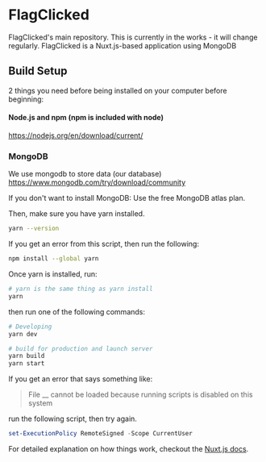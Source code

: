 # FlagClicked

FlagClicked's main repository. This is currently in the works - it will change regularly.
FlagClicked is a Nuxt.js-based application using MongoDB

## Build Setup

2 things you need before being installed on your computer before beginning:

#### Node.js and npm (npm is included with node)

https://nodejs.org/en/download/current/

### MongoDB
We use mongodb to store data (our database)
https://www.mongodb.com/try/download/community

If you don't want to install MongoDB: Use the free MongoDB atlas plan.

Then, make sure you have yarn installed.

```bash
yarn --version
```

If you get an error from this script, then run the following:

```bash
npm install --global yarn
```

Once yarn is installed, run:

```bash
# yarn is the same thing as yarn install
yarn
```

then run one of the following commands:

```bash
# Developing
yarn dev

# build for production and launch server
yarn build
yarn start
```

If you get an error that says something like:

> File \_\_ cannot be loaded because running scripts is disabled on this system

run the following script, then try again.

```powershell
set-ExecutionPolicy RemoteSigned -Scope CurrentUser
```

For detailed explanation on how things work, checkout the [Nuxt.js docs](https://nuxtjs.org).
